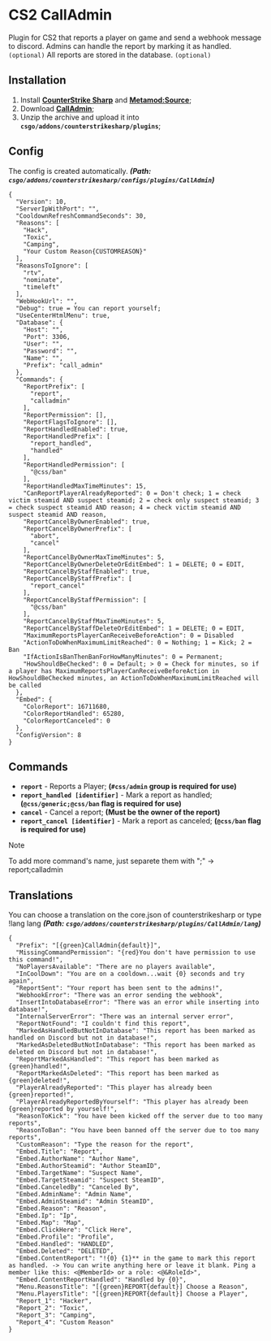 # CS2 CallAdmin
Plugin for CS2 that reports a player on game and send a webhook message to discord.
Admins can handle the report by marking it as handled. `(optional)`
All reports are stored in the database. `(optional)`

## Installation
1. Install **[CounterStrike Sharp](https://github.com/roflmuffin/CounterStrikeSharp/releases)** and **[Metamod:Source](https://www.sourcemm.net/downloads.php/?branch=master)**;
3. Download **[CallAdmin](https://github.com/1Mack/CS2-CallAdmin/releases)**;
4. Unzip the archive and upload it into **`csgo/addons/counterstrikesharp/plugins`**;

## Config
The config is created automatically. ***(Path: `csgo/addons/counterstrikesharp/configs/plugins/CallAdmin`)***
```
{
  "Version": 10,
  "ServerIpWithPort": "",
  "CooldownRefreshCommandSeconds": 30,
  "Reasons": [
    "Hack",
    "Toxic",
    "Camping",
    "Your Custom Reason{CUSTOMREASON}"
  ],
  "ReasonsToIgnore": [
    "rtv",
    "nominate",
    "timeleft"
  ],
  "WebHookUrl": "",
  "Debug": true = You can report yourself;
  "UseCenterHtmlMenu": true,
  "Database": {
    "Host": "",
    "Port": 3306,
    "User": "",
    "Password": "",
    "Name": "",
    "Prefix": "call_admin"
  },
  "Commands": {
    "ReportPrefix": [
      "report",
      "calladmin"
    ],
    "ReportPermission": [],
    "ReportFlagsToIgnore": [],
    "ReportHandledEnabled": true,
    "ReportHandledPrefix": [
      "report_handled",
      "handled"
    ],
    "ReportHandledPermission": [
      "@css/ban"
    ],
    "ReportHandledMaxTimeMinutes": 15,
    "CanReportPlayerAlreadyReported": 0 = Don't check; 1 = check victim steamid AND suspect steamid; 2 = check only suspect steamid; 3 = check suspect steamid AND reason; 4 = check victim steamid AND suspect steamid AND reason,
    "ReportCancelByOwnerEnabled": true,
    "ReportCancelByOwnerPrefix": [
      "abort",
      "cancel"
    ],
    "ReportCancelByOwnerMaxTimeMinutes": 5,
    "ReportCancelByOwnerDeleteOrEditEmbed": 1 = DELETE; 0 = EDIT,
    "ReportCancelByStaffEnabled": true,
    "ReportCancelByStaffPrefix": [
      "report_cancel"
    ],
    "ReportCancelByStaffPermission": [
      "@css/ban"
    ],
    "ReportCancelByStaffMaxTimeMinutes": 5,
    "ReportCancelByStaffDeleteOrEditEmbed": 1 = DELETE; 0 = EDIT,
    "MaximumReportsPlayerCanReceiveBeforeAction": 0 = Disabled
    "ActionToDoWhenMaximumLimitReached": 0 = Nothing; 1 = Kick; 2 = Ban
    "IfActionIsBanThenBanForHowManyMinutes": 0 = Permanent;
    "HowShouldBeChecked": 0 = Default; > 0 = Check for minutes, so if a player has MaximumReportsPlayerCanReceiveBeforeAction in HowShouldBeChecked minutes, an ActionToDoWhenMaximumLimitReached will be called
  },
  "Embed": {
    "ColorReport": 16711680,
    "ColorReportHandled": 65280,
    "ColorReportCanceled": 0
  },
  "ConfigVersion": 8
}
```
## Commands 
- **`report`** - Reports a Player; **(`#css/admin` group is required for use)**
- **`report_handled [identifier]`** - Mark a report as handled; **(`@css/generic;@css/ban` flag is required for use)**
- **`cancel`** - Cancel a report; **(Must be the owner of the report)**
- **`report_cancel [identifier]`** - Mark a report as canceled; **(`@css/ban` flag is required for use)**
  
  
> [!NOTE]
> To add more command's name, just separete them with ";" -> report;calladmin

## Translations
You can choose a translation on the core.json of counterstrikesharp or type !lang lang ***(Path: `csgo/addons/counterstrikesharp/plugins/CallAdmin/lang`)***

```
{
  "Prefix": "[{green}CallAdmin{default}]",
  "MissingCommandPermission": "{red}You don't have permission to use this command!",
  "NoPlayersAvailable": "There are no players available",
  "InCoolDown": "You are on a cooldown...wait {0} seconds and try again",
  "ReportSent": "Your report has been sent to the admins!",
  "WebhookError": "There was an error sending the webhook",
  "InsertIntoDatabaseError": "There was an error while inserting into database!",
  "InternalServerError": "There was an internal server error",
  "ReportNotFound": "I couldn't find this report",
  "MarkedAsHandledButNotInDatabase": "This report has been marked as handled on Discord but not in database!",
  "MarkedAsDeletedButNotInDatabase": "This report has been marked as deleted on Discord but not in database!",
  "ReportMarkedAsHandled": "This report has been marked as {green}handled!",
  "ReportMarkedAsDeleted": "This report has been marked as {green}deleted!",
  "PlayerAlreadyReported": "This player has already been {green}reported!",
  "PlayerAlreadyReportedByYourself": "This player has already been {green}reported by yourself!",
  "ReasonToKick": "You have been kicked off the server due to too many reports",
  "ReasonToBan": "You have been banned off the server due to too many reports",
  "CustomReason": "Type the reason for the report",
  "Embed.Title": "Report",
  "Embed.AuthorName": "Author Name",
  "Embed.AuthorSteamid": "Author SteamID",
  "Embed.TargetName": "Suspect Name",
  "Embed.TargetSteamid": "Suspect SteamID",
  "Embed.CanceledBy": "Canceled By",
  "Embed.AdminName": "Admin Name",
  "Embed.AdminSteamid": "Admin SteamID",
  "Embed.Reason": "Reason",
  "Embed.Ip": "Ip",
  "Embed.Map": "Map",
  "Embed.ClickHere": "Click Here",
  "Embed.Profile": "Profile",
  "Embed.Handled": "HANDLED",
  "Embed.Deleted": "DELETED",
  "Embed.ContentReport": "!{0} {1}** in the game to mark this report as handled. -> You can write anything here or leave it blank. Ping a member like this: <@MemberId> or a role: <@&RoleId>",
  "Embed.ContentReportHandled": "Handled by {0}",
  "Menu.ReasonsTitle": "[{green}REPORT{default}] Choose a Reason",
  "Menu.PlayersTitle": "[{green}REPORT{default}] Choose a Player",
  "Report_1": "Hacker",
  "Report_2": "Toxic",
  "Report_3": "Camping",
  "Report_4": "Custom Reason"
}
```

